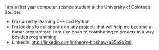 I am a first year computer science student at the University of Colorado Boulder. 
- I’m currently learning C++ and Python
- I’m looking to collaborate on any projects that will help me become a better programmer. I am also open to contributing to projects in a way besides programming.
- LinkedIn: http://linkedin.com/in/henry-hinshaw-a35a9b2a8 
<!---
henryhinshaw/henryhinshaw is a ✨ special ✨ repository because its `README.md` (this file) appears on your GitHub profile.
You can click the Preview link to take a look at your changes.
--->
